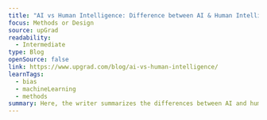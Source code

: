 ```yaml
---
title: "AI vs Human Intelligence: Difference between AI & Human Intelligence"
focus: Methods or Design
source: upGrad
readability:
  - Intermediate
type: Blog
openSource: false
link: https://www.upgrad.com/blog/ai-vs-human-intelligence/
learnTags:
  - bias
  - machineLearning
  - methods
summary: Here, the writer summarizes the differences between AI and human intelligence.
---
```

